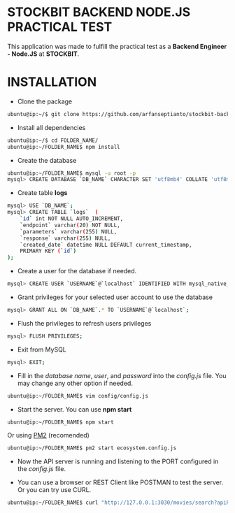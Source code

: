 # STOCKBIT BACKEND NODE.JS PRACTICAL TEST

This application was made to fulfill the practical test as a **Backend Engineer - Node.JS** at **STOCKBIT**.



# INSTALLATION
- Clone the package
```bash
ubuntu@ip:~/$ git clone https://github.com/arfanseptianto/stockbit-backend-nodejs-practical-test.git FOLDER_NAME
```

- Install all dependencies
```bash
ubuntu@ip:~/$ cd FOLDER_NAME/
ubuntu@ip:~/FOLDER_NAME$ npm install
```

- Create the database
```bash
ubuntu@ip:~/FOLDER_NAME$ mysql -u root -p
mysql> CREATE DATABASE `DB_NAME` CHARACTER SET 'utf8mb4' COLLATE 'utf8mb4_unicode_ci';
```

- Create table **logs**
```bash
mysql> USE `DB_NAME`;
mysql> CREATE TABLE `logs`  (
    `id` int NOT NULL AUTO_INCREMENT,
    `endpoint` varchar(20) NOT NULL,
    `parameters` varchar(255) NULL,
    `response` varchar(255) NULL,
    `created_date` datetime NULL DEFAULT current_timestamp,
    PRIMARY KEY (`id`)
);
```

- Create a user for the database if needed.
```bash
mysql> CREATE USER `USERNAME`@`localhost` IDENTIFIED WITH mysql_native_password BY 'PASSWORD';
```

- Grant privileges for your selected user account to use the database
```bash
mysql> GRANT ALL ON `DB_NAME`.* TO `USERNAME`@`localhost`;
```

- Flush the privileges to refresh users privileges
```bash
mysql> FLUSH PRIVILEGES;
```

- Exit from MySQL
```bash
mysql> EXIT;
```

- Fill in the *database name*, *user*, and *password* into the *config.js* file. You may change any other option if needed.
```bash
ubuntu@ip:~/FOLDER_NAME$ vim config/config.js
```

- Start the server. You can use **npm start**
```bash
ubuntu@ip:~/FOLDER_NAME$ npm start
```
Or using <a href="https://pm2.keymetrics.io/" target="_blank">PM2</a> (recomended)
```bash
ubuntu@ip:~/FOLDER_NAME$ pm2 start ecosystem.config.js
```

- Now the API server is running and listening to the PORT configured in the *config.js* file. 

- You can use a browser or REST Client like POSTMAN to test the server. Or you can try use CURL.
```bash
ubuntu@ip:~/FOLDER_NAME$ curl "http://127.0.0.1:3030/movies/search?apikey=7be334c0&s=Batman"
```

